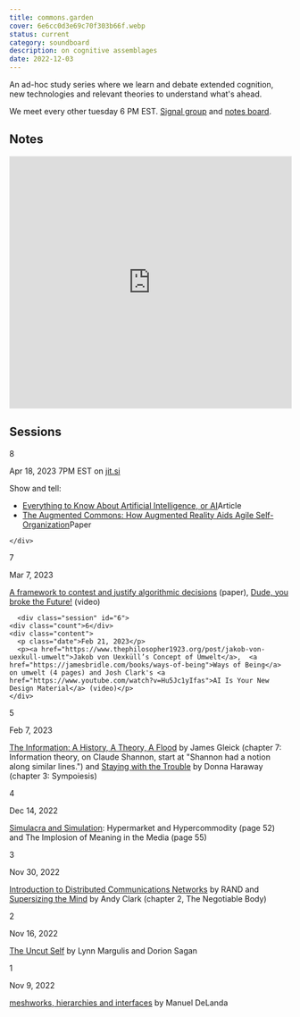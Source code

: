 ```yaml
---
title: commons.garden
cover: 6e6cc0d3e69c70f303b66f.webp
status: current
category: soundboard
description: on cognitive assemblages
date: 2022-12-03
---
```

<div class="about">
  <p>An ad-hoc study series where we learn and debate extended cognition, new technologies and relevant theories to understand what's ahead.</p>
  <p>We meet every other tuesday 6 PM EST. <a href="https://signal.group/#CjQKIIdZM626CnOYE3Xzk-W1G6CgVXnbrYdrMXHHxZDra1NzEhAGKcSNraIMeX5sHAJKvlFB">Signal group</a> and <a href="https://www.figma.com/file/22B9Kuqfd89zNP4SuIfwi6/Cyborg-study-group?node-id=0%3A1&t=EYuoPxsc3bWx5E8M-1">notes board</a>.</p>
</div>
<div class="syllabus">
  <h2>Notes</h2>
<iframe style="border: 1px solid rgba(0, 0, 0, 0.1);" width="100%" height="450" src="https://www.figma.com/embed?embed_host=share&url=https%3A%2F%2Fwww.figma.com%2Ffile%2F22B9Kuqfd89zNP4SuIfwi6%2FCyborg-study-group%3Fnode-id%3D0%253A1%26t%3D8Ai2PI28phiJOPNX-1" allowfullscreen></iframe>
</div>

<div class="syllabus">
  <h2>Sessions</h2>

<div class="session" id="8">
    <div class="count">8</div>
    <div class="content">
      <p class="date">Apr 18, 2023 7PM EST on <a href="https://meet.jit.si/praxis">jit.si</a></p>
      <p>Show and tell:</p>
      <ul>
      <li><a href="https://www.nytimes.com/article/ai-artificial-intelligence-chatbot.html">Everything to Know About Artificial Intelligence, or AI</a><span class="sig">Article</span></li> <li><a href="https://papers.ssrn.com/sol3/papers.cfm?abstract_id=2956718">The Augmented Commons: How Augmented Reality Aids Agile Self-Organization</a><span class="sig">Paper</span></li>
    </ul>

    </div>
  </div>
    <div class="session" id="7">
    <div class="count">7</div>
    <div class="content">
      <p class="date">Mar 7, 2023</p>
      <p><a href="https://link.springer.com/article/10.1007/s43681-021-00054-3">A framework to contest and justify algorithmic decisions</a> (paper),  <a href="https://www.youtube.com/watch?v=RmIgJ64z6Y4">Dude, you broke the Future!</a> (video)</p>
    </div>
  </div>

      <div class="session" id="6">
    <div class="count">6</div>
    <div class="content">
      <p class="date">Feb 21, 2023</p>
      <p><a href="https://www.thephilosopher1923.org/post/jakob-von-uexkull-umwelt">Jakob von Uexküll’s Concept of Umwelt</a>,  <a href="https://jamesbridle.com/books/ways-of-being">Ways of Being</a> on umwelt (4 pages) and Josh Clark's <a href="https://www.youtube.com/watch?v=Hu5Jc1yIfas">AI Is Your New Design Material</a> (video)</p>
    </div>
  </div>

  <div class="session" id="5">
    <div class="count">5</div>
    <div class="content">
      <p class="date">Feb 7, 2023</p>
      <p><a href="https://www.rand.org/pubs/research_memoranda/RM3420.html">The Information: A History, A Theory, A Flood</a> by James Gleick (chapter 7: Information theory, on Claude Shannon, start at "Shannon had a notion along similar lines.") and <a href="https://www.google.com/search?client=firefox-b-1-d&q=staying+with+the+trouble">Staying with the Trouble</a> by Donna Haraway (chapter 3: Sympoiesis)</p>
    </div>
  </div>

  <div class="session" id="4">
    <div class="count">4</div>
    <div class="content">
      <p class="date">Dec 14, 2022</p>
      <p><a href="https://www.press.umich.edu/9900/simulacra_and_simulation">Simulacra and Simulation</a>: Hypermarket and Hypercommodity (page 52) and The Implosion of Meaning in the Media (page 55)</p>
    </div>
  </div>



  <div class="session" id="3">
    <div class="count">3</div>
    <div class="content">
      <p class="date">Nov 30, 2022</p>
      <p><a href="https://www.rand.org/pubs/research_memoranda/RM3420.html">Introduction to Distributed Communications Networks</a> by RAND and <a href="https://academic.oup.com/book/6746">Supersizing the Mind</a> by Andy Clark (chapter 2, The Negotiable Body)</p>
    </div>
  </div>

  <div class="session" id="2">
    <div class="count">2</div>
    <div class="content">
      <p class="date">Nov 16, 2022</p>
      <p><a href="https://link.springer.com/chapter/10.1007/978-94-011-3406-4_18">The Uncut Self</a> by Lynn Margulis and Dorion Sagan</p>
    </div>
  </div>

  <div class="session" id="1">
    <div class="count">1</div>
    <div class="content">
      <p class="date">Nov 9, 2022</p>
      <p><a href="http://cumincad.scix.net/data/works/att/7f71.content.pdf">meshworks, hierarchies and interfaces</a> by Manuel DeLanda</p>
    </div>
  </div>

